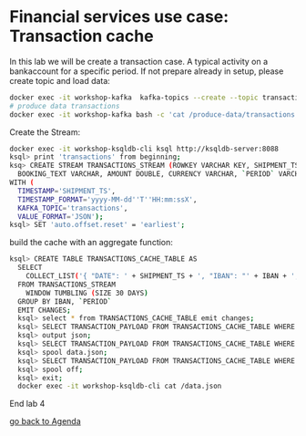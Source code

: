 # Financial services use case: Transaction cache
In this lab we will be create a transaction case. A typical activity on a bankaccount for a specific period.
If not prepare already in setup, please create topic and load data:
```bash
docker exec -it workshop-kafka  kafka-topics --create --topic transactions --bootstrap-server localhost:9092
# produce data transactions
docker exec -it workshop-kafka bash -c 'cat /produce-data/transactions.json | kafka-console-producer --topic transactions --broker-list localhost:9092  --property "parse.key=true" --property "key.separator=:"'
```
Create the Stream:
```bash
docker exec -it workshop-ksqldb-cli ksql http://ksqldb-server:8088
ksql> print 'transactions' from beginning;
ksq> CREATE STREAM TRANSACTIONS_STREAM (ROWKEY VARCHAR KEY, SHIPMENT_TS VARCHAR, IBAN VARCHAR, MOVEMENT_TYPE VARCHAR, ACCOUNT_NUMBER VARCHAR, BANK_CODE VARCHAR,
  BOOKING_TEXT VARCHAR, AMOUNT DOUBLE, CURRENCY VARCHAR, `PERIOD` VARCHAR )
WITH (
  TIMESTAMP='SHIPMENT_TS',
  TIMESTAMP_FORMAT='yyyy-MM-dd''T''HH:mm:ssX',
  KAFKA_TOPIC='transactions',
  VALUE_FORMAT='JSON');
ksql> SET 'auto.offset.reset' = 'earliest';
```
build the cache with an aggregate function:
```bash
ksql> CREATE TABLE TRANSACTIONS_CACHE_TABLE AS
  SELECT
    COLLECT_LIST('{ "DATE": ' + SHIPMENT_TS + ', "IBAN": "' + IBAN + ', "MOVEMENT_TYPE": "' + MOVEMENT_TYPE + '", "ACCOUNT_NUMBER": "' + ACCOUNT_NUMBER + '", "BANK_CODE": "' + BANK_CODE + ', "BOOKING_TEXT": "' + BOOKING_TEXT + '", "AMOUNT": ' + CAST(AMOUNT AS VARCHAR) + ', "CURRENCY": "' + CURRENCY + '", "PERIOD": "' + `PERIOD` + '"}') AS TRANSACTION_PAYLOAD
  FROM TRANSACTIONS_STREAM
    WINDOW TUMBLING (SIZE 30 DAYS)
  GROUP BY IBAN, `PERIOD`
  EMIT CHANGES;
  ksql> select * from TRANSACTIONS_CACHE_TABLE emit changes;
  ksql> SELECT TRANSACTION_PAYLOAD FROM TRANSACTIONS_CACHE_TABLE WHERE ROWKEY='abcd00003|+|2020-04';
  ksql> output json;
  ksql> SELECT TRANSACTION_PAYLOAD FROM TRANSACTIONS_CACHE_TABLE WHERE ROWKEY='abcd00003|+|2020-04';
  ksql> spool data.json;
  ksql> SELECT TRANSACTION_PAYLOAD FROM TRANSACTIONS_CACHE_TABLE WHERE ROWKEY='abcd00003|+|2020-04';
  ksql> spool off;
  ksql> exit;
  docker exec -it workshop-ksqldb-cli cat /data.json
```

End lab 4

[go back to Agenda](https://github.com/ora0600/confluent-ksqldb-hands-on-workshop/blob/master/README.md#hands-on-agenda-and-labs)
